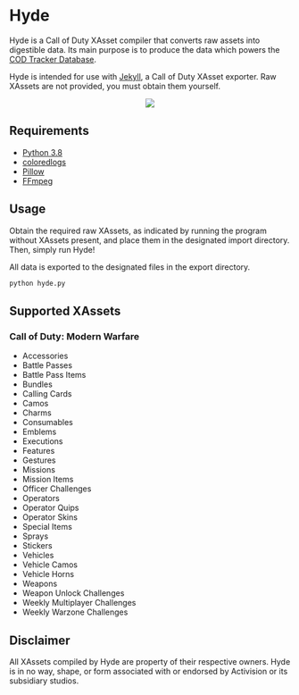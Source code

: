 # Hyde

Hyde is a Call of Duty XAsset compiler that converts raw assets into digestible data. Its main purpose is to produce the data which powers the [COD Tracker Database](https://tracker.gg/warzone/db/loot).

Hyde is intended for use with [Jekyll](https://github.com/EthanC/Jekyll), a Call of Duty XAsset exporter. Raw XAssets are not provided, you must obtain them yourself.

<p align="center">
    <img src="https://i.imgur.com/0rPZTzB.png" draggable="false">
</p>

## Requirements

-   [Python 3.8](https://www.python.org/downloads/)
-   [coloredlogs](https://pypi.org/project/coloredlogs/)
-   [Pillow](https://pillow.readthedocs.io/en/stable/installation.html)
-   [FFmpeg](http://ffmpeg.org/download.html)

## Usage

Obtain the required raw XAssets, as indicated by running the program without XAssets present, and place them in the designated import directory. Then, simply run Hyde!

All data is exported to the designated files in the export directory.

```py
python hyde.py
```

## Supported XAssets

### Call of Duty: Modern Warfare

-   Accessories
-   Battle Passes
-   Battle Pass Items
-   Bundles
-   Calling Cards
-   Camos
-   Charms
-   Consumables
-   Emblems
-   Executions
-   Features
-   Gestures
-   Missions
-   Mission Items
-   Officer Challenges
-   Operators
-   Operator Quips
-   Operator Skins
-   Special Items
-   Sprays
-   Stickers
-   Vehicles
-   Vehicle Camos
-   Vehicle Horns
-   Weapons
-   Weapon Unlock Challenges
-   Weekly Multiplayer Challenges
-   Weekly Warzone Challenges

## Disclaimer

All XAssets compiled by Hyde are property of their respective owners. Hyde is in no way, shape, or form associated with or endorsed by Activision or its subsidiary studios.
